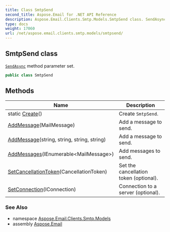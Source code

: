 ```yaml
---
title: Class SmtpSend
second_title: Aspose.Email for .NET API Reference
description: Aspose.Email.Clients.Smtp.Models.SmtpSend class. SendAsync method parameter set
type: docs
weight: 17060
url: /net/aspose.email.clients.smtp.models/smtpsend/
---
```

## SmtpSend class

[`SendAsync`](../../aspose.email.clients.smtp/iasyncsmtpclient/sendasync/) method parameter set.

```csharp
public class SmtpSend
```

## Methods

| Name | Description |
| --- | --- |
| static [Create](../../aspose.email.clients.smtp.models/smtpsend/create/)() | Create `SmtpSend`. |
| [AddMessage](../../aspose.email.clients.smtp.models/smtpsend/addmessage/#addmessage)(MailMessage) | Add a message to send. |
| [AddMessage](../../aspose.email.clients.smtp.models/smtpsend/addmessage/#addmessage_1)(string, string, string, string) | Add a message to send. |
| [AddMessages](../../aspose.email.clients.smtp.models/smtpsend/addmessages/)(IEnumerable&lt;MailMessage&gt;) | Add messages to send. |
| [SetCancellationToken](../../aspose.email.clients.smtp.models/smtpsend/setcancellationtoken/)(CancellationToken) | Set the cancellation token (optional). |
| [SetConnection](../../aspose.email.clients.smtp.models/smtpsend/setconnection/)(IConnection) | Connection to a server (optional). |

### See Also

* namespace [Aspose.Email.Clients.Smtp.Models](../../aspose.email.clients.smtp.models/)
* assembly [Aspose.Email](../../)


